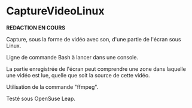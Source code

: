 # CaptureVideoLinux

**REDACTION EN COURS**

Capture, sous la forme de vidéo avec son, d'une partie de l'écran sous Linux.

Ligne de commande Bash à lancer dans une console.

La partie enregistrée de l'écran peut comprendre une zone dans laquelle une vidéo est lue, quelle que soit la source de cette vidéo.

Utilisation de la commande "ffmpeg".

Testé sous OpenSuse Leap.
